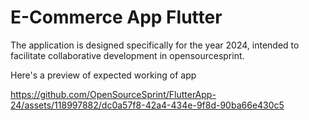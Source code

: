 #  E-Commerce App Flutter 
The application is designed specifically for the year 2024, intended to facilitate collaborative development in opensourcesprint.

Here's a preview of expected working of app

https://github.com/OpenSourceSprint/FlutterApp-24/assets/118997882/dc0a57f8-42a4-434e-9f8d-90ba66e430c5


